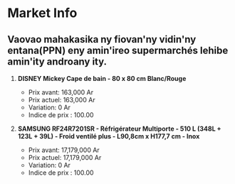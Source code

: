 # Market Info

## Vaovao mahakasika ny fiovan'ny vidin'ny entana(PPN) eny amin'ireo supermarchés lehibe amin'ity androany ity.

1. **DISNEY Mickey Cape de bain - 80 x 80 cm Blanc/Rouge**
   - Prix avant: 163,000 Ar
   - Prix actuel: 163,000 Ar
   - Variation: 0 Ar
   - Indice de prix : 100.00

2. **SAMSUNG RF24R7201SR - Réfrigérateur Multiporte - 510 L (348L + 123L + 39L) - Froid ventilé plus - L90,8cm x H177,7 cm - Inox**
   - Prix avant: 17,179,000 Ar
   - Prix actuel: 17,179,000 Ar
   - Variation: 0 Ar
   - Indice de prix : 100.00

